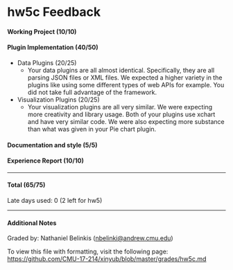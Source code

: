 hw5c Feedback
============

#### Working Project (10/10)

#### Plugin Implementation (40/50)

* Data Plugins (20/25)
  * Your data plugins are all almost identical. Specifically, they are all parsing JSON files or XML files. We expected a higher variety in the plugins like using some different types of web APIs for example. You did not take full advantage of the framework.
* Visualization Plugins (20/25)
  * Your visualization plugins are all very similar. We were expecting more creativity and library usage. Both of your plugins use xchart and have very similar code. We were also expecting more substance than what was given in your Pie chart plugin.

#### Documentation and style (5/5)

#### Experience Report (10/10)

---

#### Total (65/75)

Late days used: 0 (2 left for hw5)

---

#### Additional Notes

Graded by: Nathaniel Belinkis (nbelinki@andrew.cmu.edu)

To view this file with formatting, visit the following page:
https://github.com/CMU-17-214/xinyub/blob/master/grades/hw5c.md

